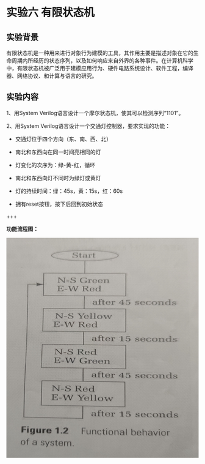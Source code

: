 # 实验六 有限状态机

## 实验背景

​	有限状态机是一种用来进行对象行为建模的工具，其作用主要是描述对象在它的生命周期内所经历的状态序列，以及如何响应来自外界的各种事件。在计算机科学中，有限状态机被广泛用于建模应用行为、硬件电路系统设计、软件工程，编译器、网络协议、和计算与语言的研究。

## 实验内容

1、用System Verilog语言设计一个摩尔状态机，使其可以检测序列“1101”。

2、用System Verilog语言设计一个交通灯控制器，要求实现的功能：

- 交通灯位于四个方向（东、南、西、北）

- 南北和东西向在同一时间亮相同的灯

- 灯变化的次序为：绿-黄-红，循环

- 南北和东西向灯不同时为绿灯或黄灯

- 灯的持续时间：绿：45s，黄：15s，红：60s

- 拥有reset按钮，按下后回到初始状态

+++

**功能流程图：**

<img src="light.jpg"  />

  

